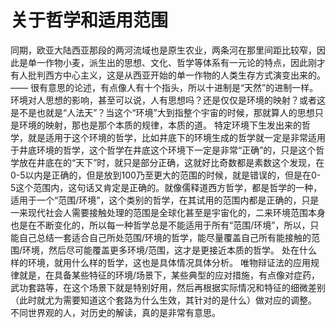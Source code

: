 # 关于哲学和适用范围

同期，欧亚大陆西亚那段的两河流域也是原生农业，两条河在那里间距比较窄，因此是单一作物小麦，派生出的思想、文化、哲学等体系有一元论的特点，因此刚才有人批判西方中心主义，这是从西亚开始的单一作物的人类生存方式演变出来的。
——
很有意思的论述，有点像人有十个指头，所以十进制是“天然”的进制一样。
环境对人思想的影响，甚至可以说，人有思想吗？还是仅仅是环境的映射？或者这是不是也就是“人法天”？当这个“环境”大到指整个宇宙的时候，那就算人的思想只是环境的映射，那也是那个本质的规律，本质的道。
特定环境下生发出来的哲学，就是适用于这个环境的哲学，比如井底下的环境生成的哲学就一定是非常适用于井底环境的哲学，这个哲学在井底这个环境下一定是非常“正确”的，只是这个哲学放在井底在的“天下”时，就只是部分正确，这就好比奇数都是素数这个发现，在0-5以内是正确的，但是放到100乃至更大的范围的时候，就是错误的，但是在0-5这个范围内，这句话又肯定是正确的。就像儒释道西方哲学，都是哲学的一种，适用于一个“范围/环境”，这个类别的哲学，在其试用的范围内都是正确的，只是一来现代社会人需要接触处理的范围是全球化甚至是宇宙化的，二来环境范围本身也是在不断变化的，所以每一种哲学总是不能适用于所有“范围/环境”，所以，只能自己总结一套适合自己所处范围/环境的哲学，能尽量覆盖自己所有能接触的范围/环境，然后尽可能覆盖更多环境/范围，这才是更接近本质的哲学。
处在什么样的环境，就用什么样的哲学，这也是具体情况具体分析。
唯物辩证法的应用规律就是，在具备某些特征的环境/场景下，某些典型的应对措施，有点像对症药，武功套路等，在这个场景下就是特别好用，然后再根据实际情况和特征的细微差别（此时就尤为需要知道这个套路为什么生效，其针对的是什么）做对应的调整。
不同世界观的人，对历史的解读，真的是非常有意思。



